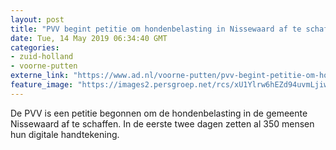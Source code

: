 ```yaml
---
layout: post
title: "PVV begint petitie om hondenbelasting in Nissewaard af te schaffen"
date: Tue, 14 May 2019 06:34:40 GMT
categories: 
- zuid-holland 
- voorne-putten 
externe_link: "https://www.ad.nl/voorne-putten/pvv-begint-petitie-om-hondenbelasting-in-nissewaard-af-te-schaffen~ae652ff0/"
feature_image: "https://images2.persgroep.net/rcs/xU1Ylrw6hEZd94uvmLjiwKtktrc/diocontent/129479128/_fitwidth/400/?appId=21791a8992982cd8da851550a453bd7f&quality=0.7"
---
```


De PVV is een petitie begonnen om de hondenbelasting in de gemeente Nissewaard af te schaffen. In de eerste twee dagen zetten al 350 mensen hun digitale handtekening.
